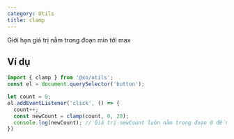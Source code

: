 ```yaml
---
category: Utils
title: clamp
---
```


Giới hạn giá trị nằm trong đoạn min tới max

## Ví dụ

```ts
import { clamp } from '@xo/utils';
const el = document.querySelector('button');

let count = 0;
el.addEventListener('click', () => {
  count++;
  const newCount = clamp(count, 0, 20);
  console.log(newCount); // Giá trị newCount luôn nằm trong đoạn 0 đến 20
})
```
